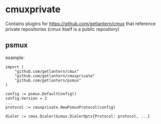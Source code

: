 cmuxprivate
===========

Contains plugins for https://github.com/getlantern/cmux that reference
private repositories (cmux itself is a public repository)


psmux
-----

example:

```
import (
	"github.com/getlantern/cmux"
	"github.com/getlantern/cmuxprivate"
	"github.com/getlantern/psmux"
)

config := psmux.DefaultConfig()
config.Version = 2
...
protocol := cmuxprivate.NewPsmuxProtocol(config)

dialer := cmux.Dialer(&cmux.DialerOpts{Protocol: protocol, ...}
```
